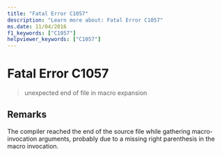 ```yaml
---
title: "Fatal Error C1057"
description: "Learn more about: Fatal Error C1057"
ms.date: 11/04/2016
f1_keywords: ["C1057"]
helpviewer_keywords: ["C1057"]
---
```

# Fatal Error C1057

> unexpected end of file in macro expansion

## Remarks

The compiler reached the end of the source file while gathering macro-invocation arguments, probably due to a missing right parenthesis in the macro invocation.
